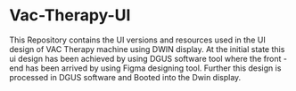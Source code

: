 # Vac-Therapy-UI
This Repository contains the UI versions and resources used in the UI design of VAC Therapy machine using DWIN display.
At the initial state this ui design has been achieved by using DGUS software tool where the front - end has been arrived by using Figma designing tool.
Further this design is processed in DGUS software and Booted into the Dwin display.

